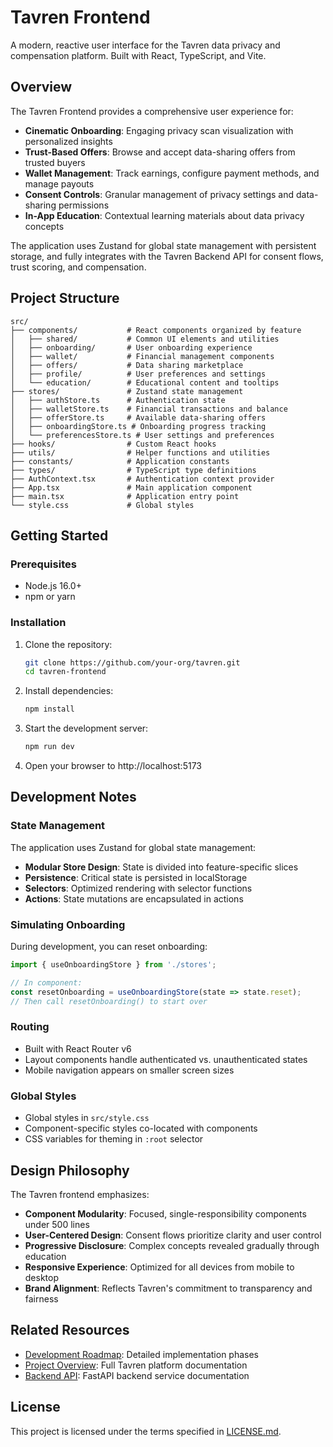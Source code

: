 # Tavren Frontend

A modern, reactive user interface for the Tavren data privacy and compensation platform. Built with React, TypeScript, and Vite.

## Overview

The Tavren Frontend provides a comprehensive user experience for:

- **Cinematic Onboarding**: Engaging privacy scan visualization with personalized insights
- **Trust-Based Offers**: Browse and accept data-sharing offers from trusted buyers
- **Wallet Management**: Track earnings, configure payment methods, and manage payouts
- **Consent Controls**: Granular management of privacy settings and data-sharing permissions
- **In-App Education**: Contextual learning materials about data privacy concepts

The application uses Zustand for global state management with persistent storage, and fully integrates with the Tavren Backend API for consent flows, trust scoring, and compensation.

## Project Structure

```
src/
├── components/           # React components organized by feature
│   ├── shared/           # Common UI elements and utilities
│   ├── onboarding/       # User onboarding experience
│   ├── wallet/           # Financial management components
│   ├── offers/           # Data sharing marketplace
│   ├── profile/          # User preferences and settings
│   └── education/        # Educational content and tooltips
├── stores/               # Zustand state management
│   ├── authStore.ts      # Authentication state
│   ├── walletStore.ts    # Financial transactions and balance
│   ├── offerStore.ts     # Available data-sharing offers
│   ├── onboardingStore.ts # Onboarding progress tracking
│   └── preferencesStore.ts # User settings and preferences
├── hooks/                # Custom React hooks
├── utils/                # Helper functions and utilities
├── constants/            # Application constants
├── types/                # TypeScript type definitions
├── AuthContext.tsx       # Authentication context provider
├── App.tsx               # Main application component
├── main.tsx              # Application entry point
└── style.css             # Global styles
```

## Getting Started

### Prerequisites
- Node.js 16.0+
- npm or yarn

### Installation

1. Clone the repository:
   ```bash
   git clone https://github.com/your-org/tavren.git
   cd tavren-frontend
   ```

2. Install dependencies:
   ```bash
   npm install
   ```

3. Start the development server:
   ```bash
   npm run dev
   ```

4. Open your browser to http://localhost:5173

## Development Notes

### State Management

The application uses Zustand for global state management:

- **Modular Store Design**: State is divided into feature-specific slices
- **Persistence**: Critical state is persisted in localStorage
- **Selectors**: Optimized rendering with selector functions
- **Actions**: State mutations are encapsulated in actions

### Simulating Onboarding

During development, you can reset onboarding:

```javascript
import { useOnboardingStore } from './stores';

// In component:
const resetOnboarding = useOnboardingStore(state => state.reset);
// Then call resetOnboarding() to start over
```

### Routing

- Built with React Router v6
- Layout components handle authenticated vs. unauthenticated states
- Mobile navigation appears on smaller screen sizes

### Global Styles

- Global styles in `src/style.css`
- Component-specific styles co-located with components
- CSS variables for theming in `:root` selector

## Design Philosophy

The Tavren frontend emphasizes:

- **Component Modularity**: Focused, single-responsibility components under 500 lines
- **User-Centered Design**: Consent flows prioritize clarity and user control
- **Progressive Disclosure**: Complex concepts revealed gradually through education
- **Responsive Experience**: Optimized for all devices from mobile to desktop
- **Brand Alignment**: Reflects Tavren's commitment to transparency and fairness

## Related Resources

- [Development Roadmap](./ROADMAP.md): Detailed implementation phases
- [Project Overview](../README.md): Full Tavren platform documentation
- [Backend API](../tavren-backend/README.md): FastAPI backend service documentation

## License

This project is licensed under the terms specified in [LICENSE.md](../LICENSE.md). 